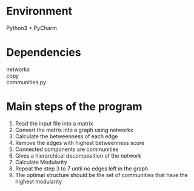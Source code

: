 # Environment
Python3 + PyCharm
# Dependencies
networkx  
copy  
communities.py  
# Main steps of the program
1. Read the input file into a matrix
2. Convert the matrix into a graph using networkx
3. Calculate the betweenness of each edge
4. Remove the edges with highest betweenness score
5. Connected components are communities
6. Gives a hierarchical decomposition of the network
7. Calculate Modularity
8. Repeat the step 3 to 7 until no edges left in the graph
9. The optimal structure should be the set of communities that have the highest modularity
